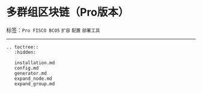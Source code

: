 # 多群组区块链（Pro版本）


标签：``Pro FISCO BCOS`` ``扩容`` ``配置`` ``部署工具``

------------

```eval_rst
.. toctree::
   :hidden:

   installation.md
   config.md
   generator.md
   expand_node.md
   expand_group.md
```